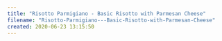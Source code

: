 ```yaml
---
title: "Risotto Parmigiano - Basic Risotto with Parmesan Cheese"
filename: "Risotto-Parmigiano---Basic-Risotto-with-Parmesan-Cheese"
created: 2020-06-23 13:15:50
---
```

